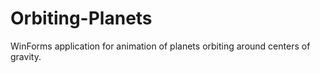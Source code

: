 # Orbiting-Planets
WinForms application for animation of planets orbiting around centers of gravity. 
